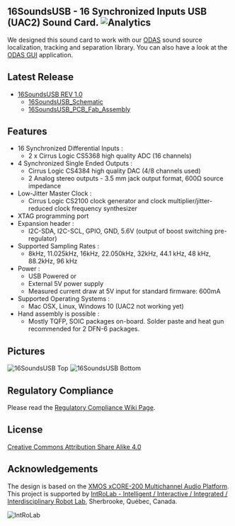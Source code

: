 ﻿## 16SoundsUSB - 16 Synchronized Inputs USB (UAC2) Sound Card. ![Analytics](https://ga-beacon.appspot.com/UA-27707792-5/github-main?pixel) 

We designed this sound card to work with our [ODAS](https://github.com/introlab/odas) sound source localization, tracking and separation library. You can also have a look at the [ODAS GUI](https://github.com/introlab/odas_web/) application. 

## Latest Release
* [16SoundsUSB REV 1.0](https://github.com/introlab/16SoundsUSB/releases/tag/rev1.0)
  * [16SoundsUSB_Schematic](https://github.com/introlab/16SoundsUSB/releases/download/rev1.0/16SoundsUSB_Schematic_REV_1_0.PDF)
  * [16SoundsUSB_PCB_Fab_Assembly](https://github.com/introlab/16SoundsUSB/releases/download/rev1.0/16SoundsUSB_PCB_Fab_Assembly_REV_1_0.zip)

## Features

* 16 Synchronized Differential Inputs :
  * 2 x Cirrus Logic CS5368 high quality ADC (16 channels) 
* 4 Synchronized Single Ended Outputs :
  * Cirrus Logic CS4384 high quality DAC (4/8 channels used)
  * 2 Analog stereo outputs - 3.5 mm jack output format, 600Ω source impedance 
* Low-Jitter Master Clock :
  * Cirrus Logic CS2100 clock generator and clock multiplier/jitter-reduced clock frequency synthesizer 
* XTAG programming port
* Expansion header :
  * I2C-SDA, I2C-SCL, GPIO, GND, 5.6V (output of boost switching pre-regulator)
* Supported Sampling Rates :
  * 8kHz, 11.025kHz, 16kHz, 22.050kHz, 32kHz, 44.1 kHz, 48 kHz, 88.2kHz, 96 kHz
* Power :
  * USB Powered or
  * External 5V power supply
  * Measured current draw at 5V input for standard firmware: 600mA
* Supported Operating Systems :
  * Mac OSX, Linux, Windows 10 (UAC2 not working yet)
* Hand assembly is possible :
  * Mostly TQFP, SOIC packages on-board. Solder paste and heat gun recommended for 2 DFN-6 packages. 

## Pictures

![16SoundsUSB Top](https://github.com/introlab/16SoundsUSB/blob/master/images/16SoundsUSB_Top.png)
![16SoundsUSB Bottom](https://github.com/introlab/16SoundsUSB/blob/master/images/16SoundsUSB_Bottom.png)

## Regulatory Compliance
Please read the [Regulatory Compliance Wiki Page](https://github.com/introlab/16SoundsUSB/wiki/Regulatory-Compliance).

## License

[Creative Commons Attribution Share Alike 4.0](https://github.com/introlab/16SoundsUSB/blob/master/LICENSE.txt)

## Acknowledgements
The design is based on the [XMOS xCORE-200 Multichannel Audio Platform](https://www.xmos.com/support/boards?product=18334). This project is supported by [IntRoLab - Intelligent / Interactive / Integrated / Interdisciplinary Robot Lab](https://introlab.3it.usherbrooke.ca/), Sherbrooke, Québec, Canada.

![IntRoLab](https://github.com/introlab/16SoundsUSB/blob/master/images/IntRoLab.png)

